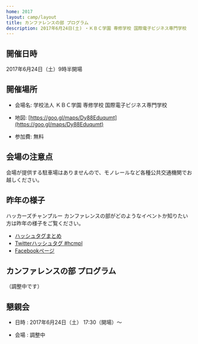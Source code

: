 ```yaml
---
home: 2017
layout: camp/layout
title: カンファレンスの部 プログラム
description: 2017年6月24日(土) ・ＫＢＣ学園 専修学校 国際電子ビジネス専門学校
---
```


<i class="fa fa-calendar"></i> 開催日時
--------------------------------------------------------------------------------

2017年6月24日（土）9時半開場

<i class="fa fa-map-marker"></i> 開催場所
--------------------------------------------------------------------------------

- 会場名: 学校法人 ＫＢＣ学園 専修学校 国際電子ビジネス専門学校

- 地図:  [https://goo.gl/maps/Dy88Eduqumt](https://goo.gl/maps/Dy88Eduqumt)

- 参加費: 無料

<!--
<p><a href="https://hackers-champloo.doorkeeper.jp/events/42325" class="medium button" target="_blank">カンファレンス申し込み！</a></p>
-->

<i class="fa fa-bullhorn"></i> 会場の注意点
--------------------------------------------------------------------------------

会場が提供する駐車場はありませんので、モノレールなど各種公共交通機関でお越しください。

<i class="fa fa-comments"></i> 昨年の様子
--------------------------------------------------------------------------------

ハッカーズチャンプルー カンファレンスの部がどのようなイベントか知りたい方は昨年の様子をご覧ください。

* [ハッシュタグまとめ](http://togetter.com/li/992121)
* [Twitterハッシュタグ #hcmpl](https://twitter.com/search?f=tweets&vertical=default&q=%23hcmpl&src=typd)
* [Facebookページ](https://www.facebook.com/hackerschamploo) 


<i class="fa fa-list-alt"></i> カンファレンスの部 プログラム
--------------------------------------------------------------------------------

（調整中です）

<i class="fa fa-beer"></i> 懇親会
--------------------------------------------------------------------------------

- 日時 : 2017年6月24日（土） 17:30（開場）〜

- 会場 : 調整中

<!--
<p><a href="https://hackers-champloo.doorkeeper.jp/events/42458" class="medium button" target="_blank">懇親会申し込み！</a></p>
-->
